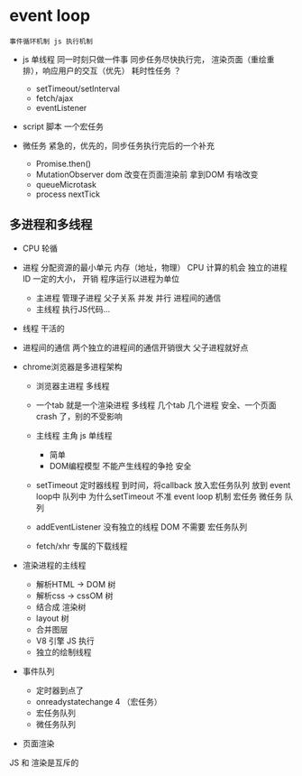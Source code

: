 # event loop
    事件循环机制 js 执行机制

- js 单线程
    同一时刻只做一件事
    同步任务尽快执行完， 渲染页面（重绘重排），响应用户的交互（优先）
    耗时性任务 ？
    - setTimeout/setInterval
    - fetch/ajax
    - eventListener
- script 脚本
    一个宏任务

- 微任务
    紧急的，优先的，同步任务执行完后的一个补充
    - Promise.then()
    - MutationObserver
        dom 改变在页面渲染前 拿到DOM 有啥改变
    - queueMicrotask
    - process nextTick

## 多进程和多线程
- CPU 轮循
- 进程
分配资源的最小单元
    内存（地址，物理） CPU 计算的机会
    独立的进程ID  一定的大小， 开销
    程序运行以进程为单位 
    - 主进程
    管理子进程 父子关系 并发 并行
    进程间的通信
    - 主线程
    执行JS代码...
- 线程
    干活的
- 进程间的通信
    两个独立的进程间的通信开销很大
    父子进程就好点

- chrome浏览器是多进程架构
    - 浏览器主进程
        多线程
    - 一个tab 就是一个渲染进程
        多线程
        几个tab 几个进程
        安全、一个页面crash 了，别的不受影响
    - 主线程 主角
        js 单线程
        - 简单
        - DOM编程模型 不能产生线程的争抢  安全

    - setTimeout 定时器线程
      到时间，将callback 放入宏任务队列 
      放到 event loop中 队列中
      为什么setTimeout 不准
      event loop 机制
      宏任务 微任务 队列
    - addEventListener 没有独立的线程
      DOM  不需要 宏任务队列
    - fetch/xhr 专属的下载线程

- 渲染进程的主线程
    - 解析HTML -> DOM 树 
    - 解析css -> cssOM 树
    - 结合成 渲染树
    - layout 树
    - 合并图层
    - V8 引擎 JS 执行
    - 独立的绘制线程

- 事件队列
    - 定时器到点了
    - onreadystatechange 4 （宏任务）
    - 宏任务队列
    - 微任务队列

- 页面渲染 

JS 和 渲染是互斥的